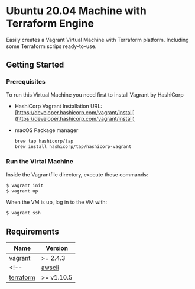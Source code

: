 # Ubuntu 20.04 Machine with Terraform Engine

Easily creates a Vagrant Virtual Machine with Terraform platform.
Including some Terraform scrips ready-to-use.

<!-- Configuration in this directory creates set of VPC resources which may be sufficient for staging or production environment (look into [simple](../simple) for more simplified setup).

There are public, private, database, ElastiCache, intra (private w/o Internet access) subnets, and NAT Gateways created in each availability zone. -->

## Getting Started

### Prerequisites

To run this Virtual Machine you need first to install Vagrant by HashiCorp

* HashiCorp Vagrant Installation URL: [https://developer.hashicorp.com/vagrant/install](https://developer.hashicorp.com/vagrant/install)
 

* macOS Package manager
  ```bash
  brew tap hashicorp/tap
  brew install hashicorp/tap/hashicorp-vagrant
  ```


### Run the Virtal Machine

Inside the Vagrantfile directory, execute these commands:

```bash
$ vagrant init
$ vagrant up
```

When the VM is up, log in to the VM with:

```bash
$ vagrant ssh
```

<!-- Note that this example may create resources which can cost money (AWS Elastic IP, for example). Run `terraform destroy` when you don't need these resources. -->

<!-- BEGIN_TF_DOCS -->
## Requirements

| Name | Version |
|------|---------|
| <a name="requirement_vagrant"></a> [vagrant](#requirement\_vagrant) | >= 2.4.3 |
<!-- | <a name="requirement_awscli"></a> [awscli](#requirement\_awscli) | >= 1.18 |
| <a name="requirement_terraform"></a> [terraform](#requirement\_terraform) | >= v1.10.5 | -->

<!-- ## Providers

| Name | Version |
|------|---------|
| <a name="provider_aws"></a> [aws](#provider\_aws) | >= 5.46 |

## Modules

| Name | Source | Version |
|------|--------|---------|
| <a name="module_vpc"></a> [vpc](#module\_vpc) | ../../ | n/a |
| <a name="module_vpc_endpoints"></a> [vpc\_endpoints](#module\_vpc\_endpoints) | ../../modules/vpc-endpoints | n/a |
| <a name="module_vpc_endpoints_nocreate"></a> [vpc\_endpoints\_nocreate](#module\_vpc\_endpoints\_nocreate) | ../../modules/vpc-endpoints | n/a | -->
<!-- 
## Resources

| Name | Type |
|------|------|
| [aws_security_group.rds](https://registry.terraform.io/providers/hashicorp/aws/latest/docs/resources/security_group) | resource |
| [aws_availability_zones.available](https://registry.terraform.io/providers/hashicorp/aws/latest/docs/data-sources/availability_zones) | data source |
| [aws_iam_policy_document.dynamodb_endpoint_policy](https://registry.terraform.io/providers/hashicorp/aws/latest/docs/data-sources/iam_policy_document) | data source |
| [aws_iam_policy_document.generic_endpoint_policy](https://registry.terraform.io/providers/hashicorp/aws/latest/docs/data-sources/iam_policy_document) | data source |

## Inputs

No inputs.

## Outputs

| Name | Description |
|------|-------------|
| <a name="output_cgw_arns"></a> [cgw\_arns](#output\_cgw\_arns) | List of ARNs of Customer Gateway |
| <a name="output_cgw_ids"></a> [cgw\_ids](#output\_cgw\_ids) | List of IDs of Customer Gateway |
| <a name="output_database_internet_gateway_route_id"></a> [database\_internet\_gateway\_route\_id](#output\_database\_internet\_gateway\_route\_id) | ID of the database internet gateway route |
| <a name="output_database_ipv6_egress_route_id"></a> [database\_ipv6\_egress\_route\_id](#output\_database\_ipv6\_egress\_route\_id) | ID of the database IPv6 egress route |
| <a name="output_database_nat_gateway_route_ids"></a> [database\_nat\_gateway\_route\_ids](#output\_database\_nat\_gateway\_route\_ids) | List of IDs of the database nat gateway route |
| <a name="output_database_network_acl_arn"></a> [database\_network\_acl\_arn](#output\_database\_network\_acl\_arn) | ARN of the database network ACL |
| <a name="output_database_network_acl_id"></a> [database\_network\_acl\_id](#output\_database\_network\_acl\_id) | ID of the database network ACL | -->
